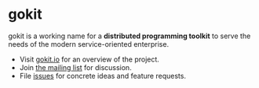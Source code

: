 # gokit

gokit is a working name for a **distributed programming toolkit** to serve the
needs of the modern service-oriented enterprise.

- Visit [gokit.io](http://gokit.io) for an overview of the project.
- Join [the mailing list](https://groups.google.com/forum/#!forum/go-kit) for discussion.
- File [issues](https://github.com/peterbourgon/gokit/issues) for concrete ideas and feature requests.
